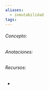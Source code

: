 ```yaml
---
aliases:
  - inmutabilidad
tags:
---
```

###### Concepto:



###### Anotaciones:

> 

######  Recursos:

- []()
